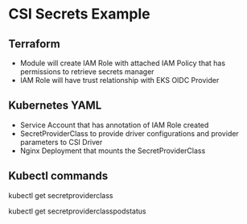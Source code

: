 # CSI Secrets Example

## Terraform 
- Module will create IAM Role with attached IAM Policy that has permissions to retrieve secrets manager
- IAM Role will have trust relationship with EKS OIDC Provider

## Kubernetes YAML 
- Service Account that has annotation of IAM Role created
- SecretProviderClass to provide driver configurations and provider parameters to CSI Driver
- Nginx Deployment that mounts the SecretProviderClass


## Kubectl commands
kubectl get secretproviderclass 

kubectl get secretproviderclasspodstatus